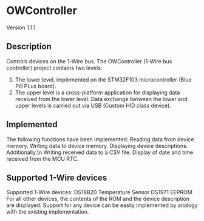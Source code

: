 # OWController
Version 1.1.1
## Description
Controls devices on the 1-Wire bus.
The OWController (1-Wire bus controller) project contains two levels:
1. The lower level, implemented on the STM32F103 microcontroller (Blue Pill PLus board).
2. The upper level is a cross-platform application for displaying data received from the lower level.
Data exchange between the lower and upper levels is carried out via USB (Custom HID class device).
## Implemented
The following functions have been implemented:
Reading data from device memory.
Writing data to device memory.
Displaying device descriptions.
Additionally:\n
Writing received data to a CSV file.
Display of date and time received from the MCU RTC.
## Supported 1-Wire devices
Supported 1-Wire devices:
DS18B20 Temperature Sensor
DS1971 EEPROM
For all other devices, the contents of the ROM and the device description are displayed.
Support for any device can be easily implemented by analogy with the existing implementation.
